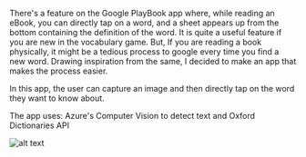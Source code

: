 There's a feature on the Google PlayBook app where, while reading an eBook, you can directly tap on a word, and a sheet appears up from the bottom containing the definition of the word. It is quite a useful feature if you are new in the vocabulary game. But, If you are reading a book physically, it might be a tedious process to google every time you find a new word. Drawing inspiration from the same, I decided to make an app that makes the process easier.

In this app, the user can capture an image and then directly tap on the word they want to know about.

The app uses:
Azure's Computer Vision to detect text and
Oxford Dictionaries API

![alt text](https://github.com/aadityaguptaa/findMeaning/blob/master/Screenshot_20200808-221228.png)

